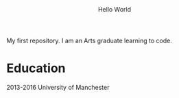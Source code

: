 <header>Hello World</header>
My first repository.
I am an Arts graduate learning to code.
<body>
<h1>
Education
</h1>
<p>
2013-2016 University of Manchester
</p>
</body>